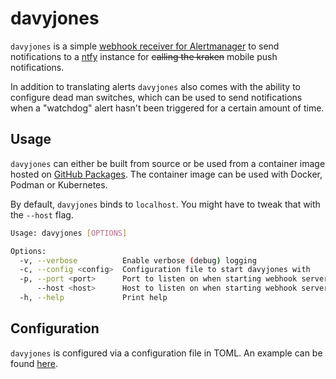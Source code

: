 # davyjones

`davyjones` is a simple [webhook receiver for Alertmanager](https://prometheus.io/docs/alerting/latest/configuration/#webhook_config) to send notifications to a [ntfy](https://ntfy.sh) instance for ~~calling the kraken~~ mobile push notifications.

In addition to translating alerts `davyjones` also comes with the ability to configure dead man switches, which can be used to send notifications when a "watchdog" alert hasn't been triggered for a certain amount of time.

## Usage

`davyjones` can either be built from source or be used from a container image hosted on [GitHub Packages](https://github.com/embik/davyjones/pkgs/container/davyjones). The container image can be used with Docker, Podman or Kubernetes.

By default, `davyjones` binds to `localhost`. You might have to tweak that with the `--host` flag.

```sh
Usage: davyjones [OPTIONS]

Options:
  -v, --verbose          Enable verbose (debug) logging
  -c, --config <config>  Configuration file to start davyjones with
  -p, --port <port>      Port to listen on when starting webhook server [default: 8080]
      --host <host>      Host to listen on when starting webhook server [default: localhost]
  -h, --help             Print help
```

## Configuration

`davyjones` is configured via a configuration file in TOML. An example can be found [here](./examples/config.toml).

